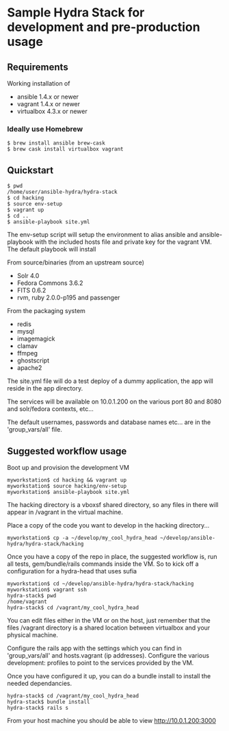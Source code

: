 # Sample Hydra Stack for development and pre-production usage

## Requirements

Working installation of 

* ansible 1.4.x or newer
* vagrant 1.4.x or newer
* virtualbox 4.3.x or newer

### Ideally use Homebrew

    $ brew install ansible brew-cask
    $ brew cask install virtualbox vagrant

## Quickstart

    $ pwd 
    /home/user/ansible-hydra/hydra-stack
    $ cd hacking
    $ source env-setup
    $ vagrant up
    $ cd ..
    $ ansible-playbook site.yml
    
The env-setup script will setup the environment to alias ansible and
ansible-playbook with the included hosts file and private key for the
vagrant VM. The default playbook will install

From source/binaries (from an upstream source)

* Solr 4.0
* Fedora Commons 3.6.2
* FITS 0.6.2
* rvm, ruby 2.0.0-p195 and passenger 

From the packaging system

* redis
* mysql
* imagemagick
* clamav
* ffmpeg
* ghostscript 
* apache2

The site.yml file will do a test deploy of a dummy application,
the app will reside in the app directory.

The services will be available on 10.0.1.200 on the various port 80 and
8080 and solr/fedora contexts, etc...

The default usernames, passwords and database names etc... are in the
'group_vars/all' file.

## Suggested workflow usage

Boot up and provision the development VM

    myworkstation$ cd hacking && vagrant up
    myworkstation$ source hacking/env-setup
    myworkstation$ ansible-playbook site.yml

The hacking directory is a vboxsf shared directory, so any files in
there will appear in /vagrant in the virtual machine.

Place a copy of the code you want to develop in the hacking directory...

    myworkstation$ cp -a ~/develop/my_cool_hydra_head ~/develop/ansible-hydra/hydra-stack/hacking

Once you have a copy of the repo in place, the suggested workflow is,
run all tests, gem/bundle/rails commands inside the VM. So to kick off
a configuration for a hydra-head that uses sufia

    myworkstation$ cd ~/develop/ansible-hydra/hydra-stack/hacking
    myworkstation$ vagrant ssh
    hydra-stack$ pwd
    /home/vagrant
    hydra-stack$ cd /vagrant/my_cool_hydra_head

You can edit files either in the VM or on the host, just remember that
the files /vagrant directory is a shared location between virtualbox
and your physical machine.

Configure the rails app with the settings which you can find in
'group_vars/all' and hosts.vagrant (ip addresses). Configure the various
development: profiles to point to the services provided by the VM.

Once you have configured it up, you can do a bundle install to install
the needed dependancies.

    hydra-stack$ cd /vagrant/my_cool_hydra_head
    hydra-stack$ bundle install
    hydra-stack$ rails s

From your host machine you should be able to view http://10.0.1.200:3000

